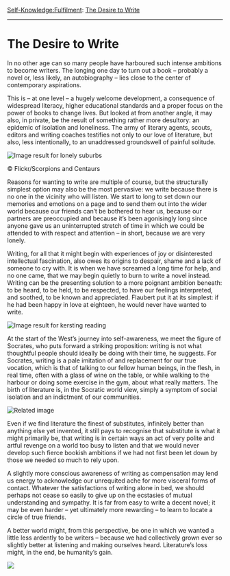 [Self-Knowledge:](https://www.theschooloflife.com/thebookoflife/category/self-knowledge/)[Fulfilment](https://www.theschooloflife.com/thebookoflife/category/self-knowledge/fulfilment/): [The Desire to Write](https://www.theschooloflife.com/thebookoflife/the-desire-to-write/)

* * *

# The Desire to Write

In no other age can so many people have harboured such intense ambitions to become writers. The longing one day to turn out a book – probably a novel or, less likely, an autobiography – lies close to the center of contemporary aspirations.

This is – at one level – a hugely welcome development, a consequence of widespread literacy, higher educational standards and a proper focus on the power of books to change lives. But looked at from another angle, it may also, in private, be the result of something rather more desultory: an epidemic of isolation and loneliness. The army of literary agents, scouts, editors and writing coaches testifies not only to our love of literature, but also, less intentionally, to an unaddressed groundswell of painful solitude.

 ![Image result for lonely suburbs](https://images.theconversation.com/files/65914/original/image-20141201-20598-1dlwdsg.jpg?ixlib=rb-1.1.0&q=45&auto=format&w=926&fit=clip)

© Flickr/Scorpions and Centaurs

Reasons for wanting to write are multiple of course, but the structurally simplest option may also be the most pervasive: we write because there is no one in the vicinity who will listen. We start to long to set down our memories and emotions on a page and to send them out into the wider world because our friends can’t be bothered to hear us, because our partners are preoccupied and because it’s been agonisingly long since anyone gave us an uninterrupted stretch of time in which we could be attended to with respect and attention – in short, because we are very lonely.

Writing, for all that it might begin with experiences of joy or disinterested intellectual fascination, also owes its origins to despair, shame and a lack of someone to cry with. It is when we have screamed a long time for help, and no one came, that we may begin quietly to burn to write a novel instead. Writing can be the presenting solution to a more poignant ambition beneath: to be heard, to be held, to be respected, to have our feelings interpreted, and soothed, to be known and appreciated. Flaubert put it at its simplest: if he had been happy in love at eighteen, he would never have wanted to write.

![Image result for kersting reading](https://upload.wikimedia.org/wikipedia/commons/b/b4/Kersting_-_Der_elegante_Leser.jpg)

At the start of the West’s journey into self-awareness, we meet the figure of Socrates, who puts forward a striking proposition: writing is not what thoughtful people should ideally be doing with their time, he suggests. For Socrates, writing is a pale imitation of and replacement for our true vocation, which is that of talking to our fellow human beings, in the flesh, in real time, often with a glass of wine on the table, or while walking to the harbour or doing some exercise in the gym, about what really matters. The birth of literature is, in the Socratic world view, simply a symptom of social isolation and an indictment of our communities.

![Related image](https://i0.wp.com/bassertive.com/wp-content/uploads/2017/06/platon_aristoteles.jpg?fit=400%2C449&ssl=1&w=640)

Even if we find literature the finest of substitutes, infinitely better than anything else yet invented, it still pays to recognise that substitute is what it might primarily be, that writing is in certain ways an act of very polite and artful revenge on a world too busy to listen and that we would never develop such fierce bookish ambitions if we had not first been let down by those we needed so much to rely upon.

A slightly more conscious awareness of writing as compensation may lend us energy to acknowledge our unrequited ache for more visceral forms of contact. Whatever the satisfactions of writing alone in bed, we should perhaps not cease so easily to give up on the ecstasies of mutual understanding and sympathy. It is far from easy to write a decent novel; it may be even harder – yet ultimately more rewarding – to learn to locate a circle of true friends.

A better world might, from this perspective, be one in which we wanted a little less ardently to be writers – because we had collectively grown ever so slightly better at listening and making ourselves heard. Literature’s loss might, in the end, be humanity’s gain.

[![](https://img.youtube.com/vi/axXn_Vn2vYo/0.jpg)](https://www.youtube.com/embed/axXn_Vn2vYo '')
